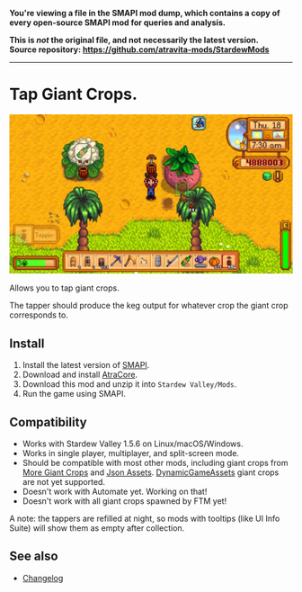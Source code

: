 **You're viewing a file in the SMAPI mod dump, which contains a copy of every open-source SMAPI mod
for queries and analysis.**

**This is _not_ the original file, and not necessarily the latest version.**  
**Source repository: https://github.com/atravita-mods/StardewMods**

----

Tap Giant Crops.
=================================
![Header image](docs/tappers.jpg)

Allows you to tap giant crops.

The tapper should produce the keg output for whatever crop the giant crop corresponds to.

## Install

1. Install the latest version of [SMAPI](https://smapi.io).
2. Download and install [AtraCore](https://www.nexusmods.com/stardewvalley/mods/12932).
2. Download this mod and unzip it into `Stardew Valley/Mods`.
3. Run the game using SMAPI.

## Compatibility

* Works with Stardew Valley 1.5.6 on Linux/macOS/Windows.
* Works in single player, multiplayer, and split-screen mode.
* Should be compatible with most other mods, including giant crops from [More Giant Crops](https://www.nexusmods.com/stardewvalley/mods/5263) and [Json Assets](https://www.nexusmods.com/stardewvalley/mods/1720). [DynamicGameAssets](https://www.nexusmods.com/stardewvalley/mods/9365?tab=description) giant crops are not yet supported.
* Doesn't work with Automate yet. Working on that!
* Doesn't work with all giant crops spawned by FTM yet!

A note: the tappers are refilled at night, so mods with tooltips (like UI Info Suite) will show them as empty after collection.

## See also

* [Changelog](docs/Changelog.md)
